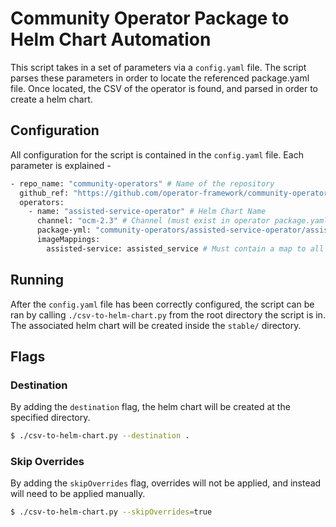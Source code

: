 # Community Operator Package to Helm Chart Automation

This script takes in a set of parameters via a `config.yaml` file. The script parses these parameters in order to locate the referenced package.yaml file. Once located, the CSV of the operator is found, and parsed in order to create a helm chart.

## Configuration

All configuration for the script is contained in the `config.yaml` file. Each parameter is explained - 

```bash
- repo_name: "community-operators" # Name of the repository
  github_ref: "https://github.com/operator-framework/community-operators.git" # Repo to clone
  operators:
    - name: "assisted-service-operator" # Helm Chart Name
      channel: "ocm-2.3" # Channel (must exist in operator package.yaml file)
      package-yml: "community-operators/assisted-service-operator/assisted-service.package.yaml" # Link to the operators package.yaml, from base of repo
      imageMappings:
        assisted-service: assisted_service # Must contain a map to all images, even if the same. Otherwise script will fail
```

## Running

After the `config.yaml` file has been correctly configured, the script can be ran by calling `./csv-to-helm-chart.py` from the root directory the script is in. The associated helm chart will be created inside the `stable/` directory.

## Flags

### Destination

By adding the `destination` flag, the helm chart will be created at the specified directory. 

```bash
$ ./csv-to-helm-chart.py --destination .
```

### Skip Overrides

By adding the `skipOverrides` flag, overrides will not be applied, and instead will need to be applied manually. 

```bash
$ ./csv-to-helm-chart.py --skipOverrides=true
```